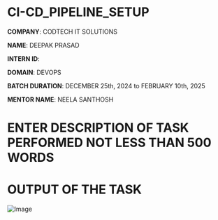 # CI-CD_PIPELINE_SETUP

**COMPANY**: CODTECH IT SOLUTIONS

**NAME**: DEEPAK PRASAD

**INTERN ID**: 

**DOMAIN**: DEVOPS

**BATCH DURATION**: DECEMBER 25th, 2024 to FEBRUARY 10th, 2025

**MENTOR NAME**: NEELA SANTHOSH

# ENTER DESCRIPTION OF TASK PERFORMED NOT LESS THAN 500 WORDS

# OUTPUT OF THE TASK
![Image](https://github.com/user-attachments/assets/c9712335-d090-4a4c-a707-d06d2aa01758)

